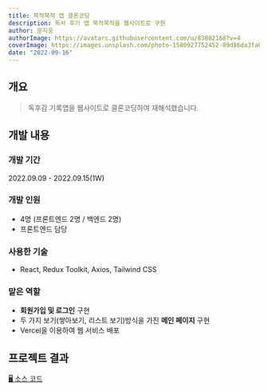 ```yaml
---
title: 북적북적 앱 클론코딩
description: 독서 후기 앱 북적북적을 웹사이트로 구현
author: 문지웅
authorImage: https://avatars.githubusercontent.com/u/83802168?v=4
coverImage: https://images.unsplash.com/photo-1580927752452-89d86da3fa0a?ixlib=rb-1.2.1&ixid=MnwxMjA3fDB8MHxwaG90by1wYWdlfHx8fGVufDB8fHx8&auto=format&fit=crop&w=1540&q=50
date: "2022-09-16"
---
```


## 개요

> 독후감 기록앱을 웹사이트로 클론코딩하여 재해석했습니다.

## 개발 내용

### 개발 기간

2022.09.09 - 2022.09.15(1W)

### 개발 인원

- 4명 (프론트엔드 2명 / 백엔드 2명)
- 프론트엔드 담당

### 사용한 기술

- React, Redux Toolkit, Axios, Tailwind CSS

### 맡은 역할

- **회원가입 및 로그인** 구현
- 두 가지 보기(쌓아보기, 리스트 보기)방식을 가진 **메인 페이지** 구현
- Vercel을 이용하여 웹 서비스 배포

## 프로젝트 결과

[🖥️ 소스 코드](https://github.com/bookbookw71/3team_FE)
